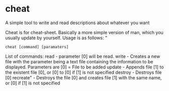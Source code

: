 # cheat
A simple tool to write and read descriptions about whatever you want


Cheat is for cheat-sheet. Basically a more simple version of man, which you usually update by yourself.
Usage is as follows: "
 
    cheat [command] [paramaters]

List of commands:
read - parameter [0] will be read.
write - Creates a new file with the parameter being a text file containing the information to be displayed. Parameters are [0] = File to be added
update - Appends file [1] to the existent file [0], or [0] to [0] if [1] is not specified
destroy - Destroys file [0]
recreate" - Destroys the file [0] and creates file [1] with the same name, or [0] if [1] is not specified

